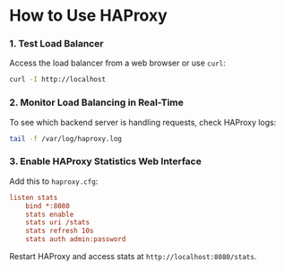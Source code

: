 # **How to Use HAProxy**

### **1. Test Load Balancer**
Access the load balancer from a web browser or use `curl`:
```bash
curl -I http://localhost
```

### **2. Monitor Load Balancing in Real-Time**
To see which backend server is handling requests, check HAProxy logs:
```bash
tail -f /var/log/haproxy.log
```

### **3. Enable HAProxy Statistics Web Interface**
Add this to `haproxy.cfg`:
```ini
listen stats
    bind *:8080
    stats enable
    stats uri /stats
    stats refresh 10s
    stats auth admin:password
```
Restart HAProxy and access stats at `http://localhost:8080/stats`.
